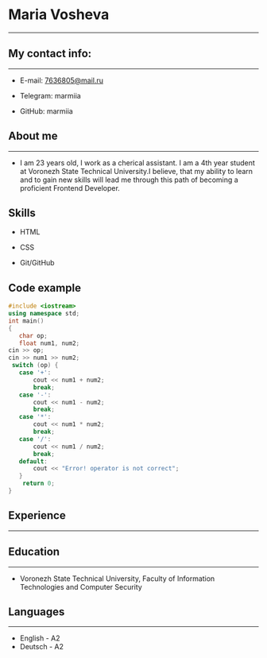 # Maria Vosheva
-----
## My contact info:
-----


* E-mail: 7636805@mail.ru


* Telegram: marmiia


* GitHub: marmiia




## About me
------


 * I am 23 years old, I work as a cherical assistant. I am a 4th year student at Voronezh State Technical University.I believe, that my ability to learn and to gain new skills will lead me through this path of becoming a proficient Frontend Developer.




 ## Skills


 * HTML


 * CSS


 * Git/GitHub






 ## Code example


 ```c++
 #include <iostream>
using namespace std;
int main()
{
    char op;
    float num1, num2;
 cin >> op;
 cin >> num1 >> num2;
  switch (op) {
    case '+':
        cout << num1 + num2;
        break;
    case '-':
        cout << num1 - num2;
        break;
    case '*':
        cout << num1 * num2;
        break;
    case '/':
        cout << num1 / num2;
        break;
    default:
        cout << "Error! operator is not correct";
    }
     return 0;
}
```


## Experience
-------


## Education
------
* Voronezh State Technical University, Faculty of Information Technologies and Computer Security


## Languages
-------
* English - A2
* Deutsch - A2